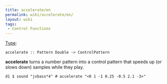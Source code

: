 ```yaml
---
title: accelerate/en
permalink: wiki/accelerate/en/
layout: wiki
tags:
 - Control Functions
---
```


<languages/> [Type](/wiki/Type_signature "wikilink"):

    accelerate :: Pattern Double -> ControlPattern

**accelerate** turns a number pattern into a control pattern that speeds
up (or slows down) samples while they play.

    d1 $ sound "jvbass*4" # accelerate "<0 1 -1 0.25 -0.5 2.1 -3>" 
